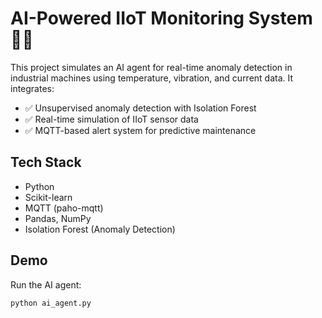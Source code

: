 # AI-Powered IIoT Monitoring System 🚨🤖

This project simulates an AI agent for real-time anomaly detection in industrial machines using temperature, vibration, and current data. It integrates:
- ✅ Unsupervised anomaly detection with Isolation Forest
- ✅ Real-time simulation of IIoT sensor data
- ✅ MQTT-based alert system for predictive maintenance

## Tech Stack
- Python
- Scikit-learn
- MQTT (paho-mqtt)
- Pandas, NumPy
- Isolation Forest (Anomaly Detection)

## Demo
Run the AI agent:
```bash
python ai_agent.py
